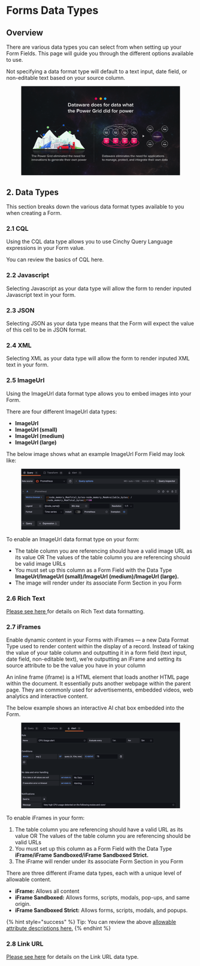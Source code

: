 # Forms Data Types

## Overview

There are various data types you can select from when setting up your Form Fields. This page will guide you through the different options available to use.

Not specifying a data format type will default to a text input, date field, or non-editable text based on your source column.

<figure><img src="../.gitbook/assets/image (655).png" alt=""><figcaption></figcaption></figure>

## 2. Data Types

This section breaks down the various data format types available to you when creating a Form.

### 2.1 CQL

Using the CQL data type allows you to use Cinchy Query Language expressions in your Form value.

You can review the basics of CQL here.

### 2.2 Javascript

Selecting Javascript as your data type will allow the form to render inputed Javascript text in your form.

### 2.3 JSON

Selecting JSON as your data type means that the Form will expect the value of this cell to be in JSON format.

### 2.4 XML

Selecting XML as your data type will allow the form to render inputed XML text in your form.

### 2.5 ImageUrl

Using the ImageUrl data format type allows you to embed images into your Form.

There are four different ImageUrl data types:

* **ImageUrl**
* **ImageUrl (small)**
* **ImageUrl (medium)**
* **ImageUrl (large)**



The below image shows what an example ImageUrl Form Field may look like:

<figure><img src="../.gitbook/assets/image (288).png" alt=""><figcaption></figcaption></figure>

To enable an ImageUrl data format type on your form:

* The table column you are referencing should have a valid image URL as its value OR The values of the table column you are referencing should be valid image URLs
* You must set up this column as a Form Field with the Data Type **ImageUrl/ImageUrl (small)/ImageUrl (medium)/ImageUrl (large).**
* The image will render under its associate Form Section in you Form

### 2.6 Rich Text

[Please see here ](meta-forms-builders-guides/rich-text-editing-in-forms.md)for details on Rich Text data formatting.

### 2.7 iFrames

Enable dynamic content in your Forms with iFrames — a new Data Format Type used to render content within the display of a record. Instead of taking the value of your table column and outputting it in a form field (text input, date field, non-editable text), we’re outputting an iFrame and setting its source attribute to be the value you have in your column

An inline frame (iframe) is a HTML element that loads another HTML page within the document. It essentially puts another webpage within the parent page. They are commonly used for advertisements, embedded videos, web analytics and interactive content.&#x20;

The below example shows an interactive AI chat box embedded into the Form.

<figure><img src="../.gitbook/assets/image (307).png" alt=""><figcaption></figcaption></figure>

To enable iFrames in your form:

1. The table column you are referencing should have a valid URL as its value OR The values of the table column you are referencing should be valid URLs
2. You must set up this column as a Form Field with the Data Type **iFrame/iFrame Sandboxed/iFrame Sandboxed Strict.**
3. The iFrame will render under its associate Form Section in you Form

There are three different iFrame data types, each with a unique level of allowable content.

* **iFrame:** Allows all content
* **iFrame Sandboxed:** Allows forms, scripts, modals, pop-ups, and same origin.
* **iFrame Sandboxed Strict:** Allows forms, scripts, modals, and popups.

{% hint style="success" %}
Tip: You can review the above [allowable attribute descriptions here.](https://developer.mozilla.org/en-US/docs/Web/HTML/Element/iframe)
{% endhint %}

### 2.8 Link URL

[Please see here](broken-reference) for details on the Link URL data type.
